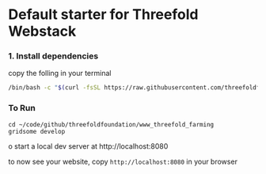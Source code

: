 # Default starter for Threefold Webstack

### 1. Install dependencies

copy the folling in your terminal

```bash
/bin/bash -c "$(curl -fsSL https://raw.githubusercontent.com/threefoldfoundation/www_webstack_poc/development/tools/install.sh)"
```

### To Run

```
cd ~/code/github/threefoldfoundation/www_threefold_farming
gridsome develop
```

o start a local dev server at http://localhost:8080

to now see your website, copy `http://localhost:8080` in your browser
